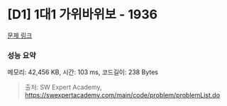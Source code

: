 # [D1] 1대1 가위바위보 - 1936 

[문제 링크](https://swexpertacademy.com/main/code/problem/problemDetail.do?contestProbId=AV5PjKXKALcDFAUq) 

### 성능 요약

메모리: 42,456 KB, 시간: 103 ms, 코드길이: 238 Bytes



> 출처: SW Expert Academy, https://swexpertacademy.com/main/code/problem/problemList.do